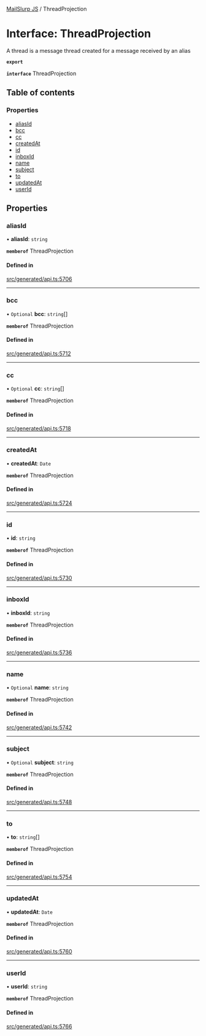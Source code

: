 [MailSlurp JS](../README.md) / ThreadProjection

# Interface: ThreadProjection

A thread is a message thread created for a message received by an alias

**`export`**

**`interface`** ThreadProjection

## Table of contents

### Properties

- [aliasId](ThreadProjection.md#aliasid)
- [bcc](ThreadProjection.md#bcc)
- [cc](ThreadProjection.md#cc)
- [createdAt](ThreadProjection.md#createdat)
- [id](ThreadProjection.md#id)
- [inboxId](ThreadProjection.md#inboxid)
- [name](ThreadProjection.md#name)
- [subject](ThreadProjection.md#subject)
- [to](ThreadProjection.md#to)
- [updatedAt](ThreadProjection.md#updatedat)
- [userId](ThreadProjection.md#userid)

## Properties

### aliasId

• **aliasId**: `string`

**`memberof`** ThreadProjection

#### Defined in

[src/generated/api.ts:5706](https://github.com/mailslurp/mailslurp-client/blob/20b4039/src/generated/api.ts#L5706)

___

### bcc

• `Optional` **bcc**: `string`[]

**`memberof`** ThreadProjection

#### Defined in

[src/generated/api.ts:5712](https://github.com/mailslurp/mailslurp-client/blob/20b4039/src/generated/api.ts#L5712)

___

### cc

• `Optional` **cc**: `string`[]

**`memberof`** ThreadProjection

#### Defined in

[src/generated/api.ts:5718](https://github.com/mailslurp/mailslurp-client/blob/20b4039/src/generated/api.ts#L5718)

___

### createdAt

• **createdAt**: `Date`

**`memberof`** ThreadProjection

#### Defined in

[src/generated/api.ts:5724](https://github.com/mailslurp/mailslurp-client/blob/20b4039/src/generated/api.ts#L5724)

___

### id

• **id**: `string`

**`memberof`** ThreadProjection

#### Defined in

[src/generated/api.ts:5730](https://github.com/mailslurp/mailslurp-client/blob/20b4039/src/generated/api.ts#L5730)

___

### inboxId

• **inboxId**: `string`

**`memberof`** ThreadProjection

#### Defined in

[src/generated/api.ts:5736](https://github.com/mailslurp/mailslurp-client/blob/20b4039/src/generated/api.ts#L5736)

___

### name

• `Optional` **name**: `string`

**`memberof`** ThreadProjection

#### Defined in

[src/generated/api.ts:5742](https://github.com/mailslurp/mailslurp-client/blob/20b4039/src/generated/api.ts#L5742)

___

### subject

• `Optional` **subject**: `string`

**`memberof`** ThreadProjection

#### Defined in

[src/generated/api.ts:5748](https://github.com/mailslurp/mailslurp-client/blob/20b4039/src/generated/api.ts#L5748)

___

### to

• **to**: `string`[]

**`memberof`** ThreadProjection

#### Defined in

[src/generated/api.ts:5754](https://github.com/mailslurp/mailslurp-client/blob/20b4039/src/generated/api.ts#L5754)

___

### updatedAt

• **updatedAt**: `Date`

**`memberof`** ThreadProjection

#### Defined in

[src/generated/api.ts:5760](https://github.com/mailslurp/mailslurp-client/blob/20b4039/src/generated/api.ts#L5760)

___

### userId

• **userId**: `string`

**`memberof`** ThreadProjection

#### Defined in

[src/generated/api.ts:5766](https://github.com/mailslurp/mailslurp-client/blob/20b4039/src/generated/api.ts#L5766)
